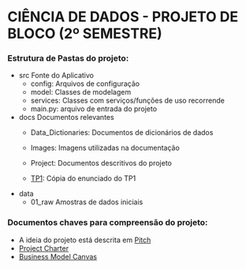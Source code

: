 # CIÊNCIA DE DADOS - PROJETO DE BLOCO (2º SEMESTRE)

### Estrutura de Pastas do projeto:
- src
    Fonte do Aplicativo
    - config: Arquivos de configuração
    - model: Classes de modelagem
    - services: Classes com serviços/funções de uso recorrende
    - main.py: arquivo de entrada do projeto
- docs
    Documentos relevantes
    - Data_Dictionaries: Documentos de dicionários de dados
    - Images: Imagens utilizadas na documentação
    - Project: Documentos descritivos do projeto

    - [TP1](/docs/TP1.md): Cópia do enunciado do TP1
- data
    - 01_raw
        Amostras de dados iniciais

### Documentos chaves para compreensão do projeto:
- A ideia do projeto está descrita em [Pitch](/docs/Project/pitch.md)
- [Project Charter](/docs/Project/charter.md)
- [Business Model Canvas](/docs/Project/BusinessModelCanvas.md)